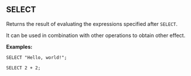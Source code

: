 ## SELECT

Returns the result of evaluating the expressions specified after `SELECT`.

It can be used in combination with other operations to obtain other effect.

**Examples:**

```yql
SELECT "Hello, world!";
```

```yql
SELECT 2 + 2;
```
